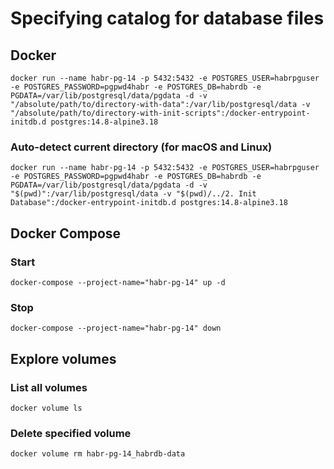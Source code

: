 # Specifying catalog for database files

## Docker
```shell
docker run --name habr-pg-14 -p 5432:5432 -e POSTGRES_USER=habrpguser -e POSTGRES_PASSWORD=pgpwd4habr -e POSTGRES_DB=habrdb -e PGDATA=/var/lib/postgresql/data/pgdata -d -v "/absolute/path/to/directory-with-data":/var/lib/postgresql/data -v "/absolute/path/to/directory-with-init-scripts":/docker-entrypoint-initdb.d postgres:14.8-alpine3.18
```

### Auto-detect current directory (for macOS and Linux)
```shell
docker run --name habr-pg-14 -p 5432:5432 -e POSTGRES_USER=habrpguser -e POSTGRES_PASSWORD=pgpwd4habr -e POSTGRES_DB=habrdb -e PGDATA=/var/lib/postgresql/data/pgdata -d -v "$(pwd)":/var/lib/postgresql/data -v "$(pwd)/../2. Init Database":/docker-entrypoint-initdb.d postgres:14.8-alpine3.18
```

## Docker Compose
### Start
```shell
docker-compose --project-name="habr-pg-14" up -d
```

### Stop
```shell
docker-compose --project-name="habr-pg-14" down
```

## Explore volumes
### List all volumes
```shell
docker volume ls
```

### Delete specified volume
```shell
docker volume rm habr-pg-14_habrdb-data
```
